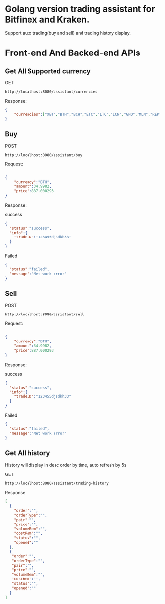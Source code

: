# Golang version trading assistant for Bitfinex and Kraken.

Support auto trading(buy and sell) and trading history display.

# Front-end And Backed-end APIs

## Get All Supported currency

GET

    http://localhost:8080/assistant/currencies

Response:

```json
{
    "currencies":["XBT","BTH","BCH","ETC","LTC","ICN","GNO","MLN","REP"]
}

```

## Buy

POST

    http://localhost:8080/assistant/buy

Request:

```json

{
    "currency":"BTH",
    "amount":34.9982,
    "price":887.000293
}

```

Response:

success

```json
{
  "status":"success",
  "info":{
    "tradeID":"123455djsdkh33"
  }
}
```

Failed

```json
{
  "status":"failed",
  "message":"Net work error"
}
```

## Sell

POST 

    http://localhost:8080/assistant/sell

Request:

```json

{
    "currency":"BTH",
    "amount":34.9982,
    "price":887.000293
}

```

Response:

success

```json
{
  "status":"success",
  "info":{
    "tradeID":"123455djsdkh33"
  }
}
```

Failed

```json
{
  "status":"failed",
  "message":"Net work error"
}
```
      
## Get All history

History will display in desc order by time, auto refresh by 5s

GET

    http://localhost:8080/assistant/trading-history
    
Response

```json
[
  {
    "order":"",
    "orderType":"",
    "pair":"",
    "price":"",
    "volumeRem":"",
    "costRem":"",
    "status":"",
    "opened":""
  },
  {
   "order":"",
   "orderType":"",
   "pair":"",
   "price":"",
   "volumeRem":"",
   "costRem":"",
   "status":"",
   "opened":""
  }
]
```
      